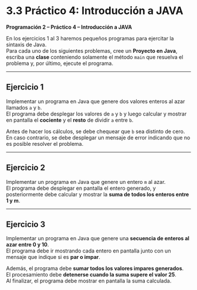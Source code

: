 # 3.3 Práctico 4: Introducción a JAVA

**Programación 2 – Práctico 4 – Introducción a JAVA**

En los ejercicios 1 al 3 haremos pequeños programas para ejercitar la sintaxis de Java.  
Para cada uno de los siguientes problemas, cree un **Proyecto en Java**, escriba una **clase** 
conteniendo solamente el método `main` que resuelva el problema y, por último, ejecute el programa.

---

## Ejercicio 1
Implementar un programa en Java que genere dos valores enteros al azar llamados `a` y `b`.  
El programa debe desplegar los valores de `a` y `b` y luego calcular y mostrar en pantalla el **cociente** y el **resto** de dividir `a` entre `b`.  

Antes de hacer los cálculos, se debe chequear que `b` sea distinto de cero.  
En caso contrario, se debe desplegar un mensaje de error indicando que no es posible resolver el problema.

---

## Ejercicio 2
Implementar un programa en Java que genere un entero `m` al azar.  
El programa debe desplegar en pantalla el entero generado, y posteriormente debe calcular y mostrar la **suma de todos los enteros entre 1 y m**.

---

## Ejercicio 3
Implementar un programa en Java que genere una **secuencia de enteros al azar entre 0 y 10**.  
El programa debe ir mostrando cada entero en pantalla junto con un mensaje que indique si es **par o impar**.  

Además, el programa debe **sumar todos los valores impares generados**.  
El procesamiento debe **detenerse cuando la suma supere el valor 25**.  
Al finalizar, el programa debe mostrar en pantalla la suma calculada.
